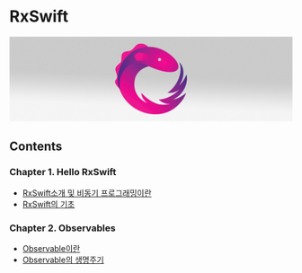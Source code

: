 # RxSwift
<img src="https://github.com/simajune/RxSwift/blob/master/Resources/RxSwiftTitle.png?raw=true" width="900px"/>

###

## Contents

### Chapter 1. Hello RxSwift

- [RxSwift소개 및 비동기 프로그래밍이란](https://github.com/simajune/RxSwift/tree/master/Documents/Ch1-1)
- [RxSwift의 기초](https://github.com/simajune/RxSwift/tree/master/Documents/Ch1-2)

### Chapter 2. Observables

* [Observable이란](https://github.com/simajune/RxSwift/tree/master/Documents/Ch2-1)
* [Observable의 생명주기](https://github.com/simajune/RxSwift/tree/master/Documents/Ch2-2)